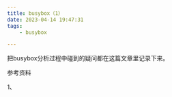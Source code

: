 ```yaml
---
title: busybox（1）
date: 2023-04-14 19:47:31
tags:
	- busybox

---
```




把busybox分析过程中碰到的疑问都在这篇文章里记录下来。



参考资料

1、

